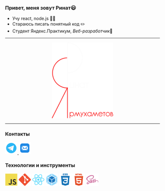 ### Привет, меня зовут Ринат😃

* Учу react, node.js 🧑‍🎓
* Стараюсь писать понятный код ✏️
* Студент Яндекс.Практикум, *Веб-разработчик*:space_invader:

***

<div id="header" align="center">
  <img src="./icons/logo_Rinat_white.png" width="200"/>
</div>

***

### Контакты 

<div id="badges">
    <a href="https://t.me/ri_yarm">
      <img src="./icons/icons8-telegram-app.svg" alt="telegram" width="40" height="40"/>
    </a>
    <a href="mailto:learrinatyarmuhametov@gmail.com">
      <img src="./icons/icons8-mail.svg" alt="E-mail" width="40" height="40"/>
    </a>
  </div>
  
### Технологии и инструменты

<div>
  <img src="./icons/javascript-original.svg" title="JavaScript" alt="JavaScript" width="40" height="40"/>
  <img src="./icons/git-colored.svg" title="Git" **alt="Git" width="40" height="40"/>
  <img src="./icons/react-original.svg" title="React Native" **alt="React Native" width="40" height="40"/>
  <img src="./icons/webpack-original.svg" title="WebPack" alt="WebPack" width="40" height="40"/>
  <img src="./icons/css3-plain-wordmark.svg"  title="CSS3" alt="CSS" width="40" height="40"/>
  <img src="./icons/html5-original.svg" title="HTML5" alt="HTML" width="40" height="40"/>
  <img src="./icons/sass-original.svg" title="Sass" **alt="Sass" width="40" height="40"/>
</div>

<!-- ### Статистика : 
 [![Codewars Badge](https://www.codewars.com/users/thogus/badges/large)](https://www.codewars.com/users/thogus)

 [![GitHub Streak](http://github-readme-streak-stats.herokuapp.com?user=ri-yarm&theme=dark&hide_border=true&border_radius=5&locale=ru&date_format=M%20j%5B%2C%20Y%5D)](https://git.io/streak-stats) -->




<!--
**ri-yarm/ri-yarm** is a ✨ _special_ ✨ repository because its `README.md` (this file) appears on your GitHub profile.

Here are some ideas to get you started:

- 🔭 I’m currently working on ...
- 🌱 I’m currently learning ...
- 👯 I’m looking to collaborate on ...
- 🤔 I’m looking for help with ...
- 💬 Ask me about ...
- 📫 How to reach me: ...
- 😄 Pronouns: ...
- ⚡ Fun fact: ...
-->
